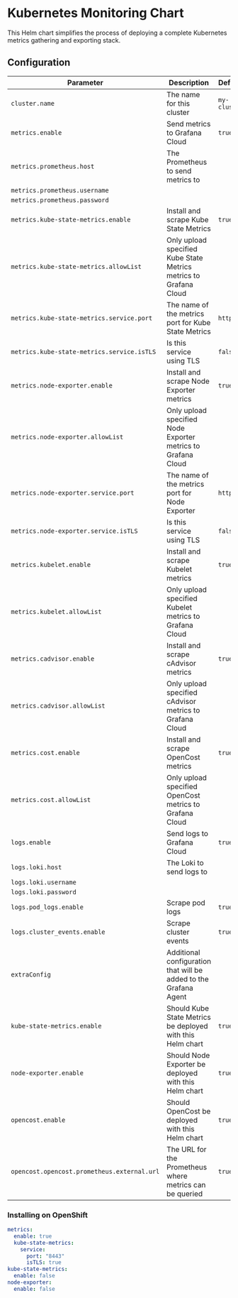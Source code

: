 # Kubernetes Monitoring Chart

This Helm chart simplifies the process of deploying a complete Kubernetes metrics gathering and exporting stack.

## Configuration

| Parameter | Description | Default |
|-|-|-|
| `cluster.name` | The name for this cluster | `my-cluster` |
| `metrics.enable` | Send metrics to Grafana Cloud | `true` |
| `metrics.prometheus.host` | The Prometheus to send metrics to | |
| `metrics.prometheus.username` | |
| `metrics.prometheus.password` | |
| `metrics.kube-state-metrics.enable` | Install and scrape Kube State Metrics | `true` |
| `metrics.kube-state-metrics.allowList` | Only upload specified Kube State Metrics metrics to Grafana Cloud |  |
| `metrics.kube-state-metrics.service.port` | The name of the metrics port for Kube State Metrics | `http` |
| `metrics.kube-state-metrics.service.isTLS` | Is this service using TLS | `false` |
| `metrics.node-exporter.enable` | Install and scrape Node Exporter metrics | `true` |
| `metrics.node-exporter.allowList` | Only upload specified Node Exporter metrics to Grafana Cloud |  |
| `metrics.node-exporter.service.port` | The name of the metrics port for Node Exporter | `http` |
| `metrics.node-exporter.service.isTLS` | Is this service using TLS | `false` |
| `metrics.kubelet.enable` | Install and scrape Kubelet metrics | `true` |
| `metrics.kubelet.allowList` | Only upload specified Kubelet metrics to Grafana Cloud |  |
| `metrics.cadvisor.enable` | Install and scrape cAdvisor metrics | `true` |
| `metrics.cadvisor.allowList` | Only upload specified cAdvisor metrics to Grafana Cloud |  |
| `metrics.cost.enable` | Install and scrape OpenCost metrics | `true` |
| `metrics.cost.allowList` | Only upload specified OpenCost metrics to Grafana Cloud |  |
| `logs.enable` | Send logs to Grafana Cloud | `true` |
| `logs.loki.host` | The Loki to send logs to | |
| `logs.loki.username` | |
| `logs.loki.password` | |
| `logs.pod_logs.enable` | Scrape pod logs | `true` |
| `logs.cluster_events.enable` | Scrape cluster events | `true` |
| `extraConfig` | Additional configuration that will be added to the Grafana Agent | |
| `kube-state-metrics.enable` | Should Kube State Metrics be deployed with this Helm chart | `true` |
| `node-exporter.enable` | Should Node Exporter be deployed with this Helm chart | `true` |
| `opencost.enable` | Should OpenCost be deployed with this Helm chart | `true` |
| `opencost.opencost.prometheus.external.url` | The URL for the Prometheus where metrics can be queried | `true` |


### Installing on OpenShift

```yaml
metrics:
  enable: true
  kube-state-metrics:
    service:
      port: "8443"
      isTLS: true
kube-state-metrics:
  enable: false
node-exporter:
  enable: false
```
